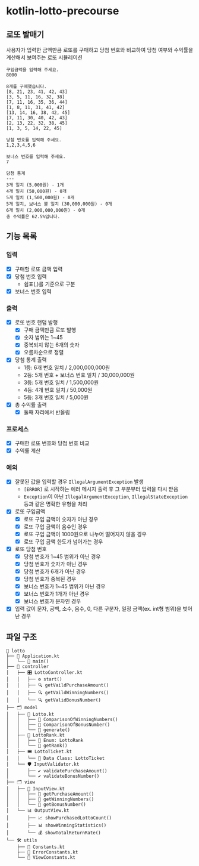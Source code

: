 # kotlin-lotto-precourse

## 로또 발매기
사용자가 입력한 금액만큼 로또를 구매하고 당첨 번호와 비교하여 당첨 여부와 수익률을 계산해서 보여주는 로또 시뮬레이션

```text
구입금액을 입력해 주세요.
8000

8개를 구매했습니다.
[8, 21, 23, 41, 42, 43] 
[3, 5, 11, 16, 32, 38] 
[7, 11, 16, 35, 36, 44] 
[1, 8, 11, 31, 41, 42] 
[13, 14, 16, 38, 42, 45] 
[7, 11, 30, 40, 42, 43] 
[2, 13, 22, 32, 38, 45] 
[1, 3, 5, 14, 22, 45]

당첨 번호를 입력해 주세요.
1,2,3,4,5,6

보너스 번호를 입력해 주세요.
7

당첨 통계
---
3개 일치 (5,000원) - 1개
4개 일치 (50,000원) - 0개
5개 일치 (1,500,000원) - 0개
5개 일치, 보너스 볼 일치 (30,000,000원) - 0개
6개 일치 (2,000,000,000원) - 0개
총 수익률은 62.5%입니다.
```

## 기능 목록
### 입력
- [x] 구매할 로또 금액 입력
- [x] 당첨 번호 입력
  - 쉼표(,)를 기준으로 구분
- [x] 보너스 번호 입력

### 출력
- [x] 로또 번호 랜덤 발행
  - [X] 구매 금액만큼 로또 발행
  - [x] 숫자 범위는 1~45
  - [x] 중복되지 않는 6개의 숫자
  - [x] 오름차순으로 정렬
- [x] 당첨 통계 출력
  - 1등: 6개 번호 일치 / 2,000,000,000원
  - 2등: 5개 번호 + 보너스 번호 일치 / 30,000,000원
  - 3등: 5개 번호 일치 / 1,500,000원
  - 4등: 4개 번호 일치 / 50,000원
  - 5등: 3개 번호 일치 / 5,000원
- [x] 총 수익률 출력
  - [x] 둘째 자리에서 반올림

### 프로세스
- [x] 구매한 로또 번호와 당첨 번호 비교
- [x] 수익률 계산

### 예외
- [x] 잘못된 값을 입력할 경우 `IllegalArgumentException` 발생
  - `[ERROR]` 로 시작하는 에러 메시지 출력 후 그 부분부터 입력을 다시 받음
  - `Exception`이 아닌 `IllegalArgumentException`, `IllegalStateException` 등과 같은 명확한 유형을 처리
- [x] 로또 구입금액
  - [x] 로또 구입 금액이 숫자가 아닌 경우
  - [x] 로또 구입 금액이 음수인 경우
  - [x] 로또 구입 금액이 1000원으로 나누어 떨어지지 않을 경우
  - [x] 로또 구입 금액 한도가 넘어가는 경우
- [X] 로또 당첨 번호
  - [x] 당첨 번호가 1~45 범위가 아닌 경우
  - [x] 당첨 번호가 숫자가 아닌 경우
  - [x] 당첨 번호가 6개가 아닌 경우
  - [x] 당첨 번호가 중복된 경우
  - [X] 보너스 번호가 1~45 범위가 아닌 경우
  - [x] 보너스 번호가 1개가 아닌 경우
  - [x] 보너스 번호가 문자인 경우

- [x] 입력 값이 문자, 공백, 소수, 음수, 0, 다른 구분자, 일정 금액(ex. int형 범위)을 벗어난 경우

## 파일 구조
```text
🎫 lotto
├── 🚀 Application.kt
│   └── 🔹 main()
├── 📂 controller
│   ├── 🎛️ LottoController.kt
│   │   ├── ⚙️ start()
│   │   ├── 🔍 getVaildPurchaseAmount()
│   │   ├── 🔍 getVaildWinningNumbers()
│   │   └── 🔍 getValidBonusNumber()
├── 🗂️ model
│   ├── 🎲 Lotto.kt
│   │   ├── 🔄 ComparisonOfWinningNumbers()
│   │   ├── 🔄 ComparisonOfBonusNumber()
│   │   └── 🎲 generate()
│   ├── 🏅 LottoRank.kt
│   │   ├── 📜 Enum: LottoRank
│   │   └── 🧩 getRank()
│   ├── 🎟️ LottoTicket.kt
│   │   └── 📜 Data Class: LottoTicket
│   └── 🛡️ InputValidator.kt
│       ├── ✔️ validatePurchaseAmount()
│       └── ✔️ validateBonusNumber()
├── 🗂️ view
│   ├── 📝 InputView.kt
│   │   ├── 🧾 getPurchaseAmount()
│   │   ├── 🧾 getWinningNumbers()
│   │   └── 🧾 getBonusNumber()
│   └── 📊 OutputView.kt
│       ├── 📈 showPurchasedLottoCount()
│       ├── 📊 showWinningStatistics()
│       └── 💰 showTotalReturnRate()
└── 🛠️ utils
    ├── 📍 Constants.kt
    ├── 🚫 ErrorConstants.kt
    └── 📑 ViewConstants.kt


```
